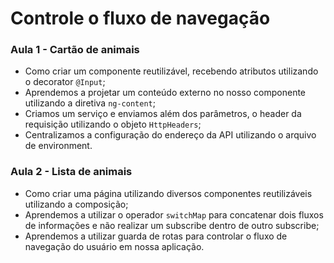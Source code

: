 # Controle o fluxo de navegação

### Aula 1 - Cartão de animais

- Como criar um componente reutilizável, recebendo atributos utilizando o decorator `@Input`;
- Aprendemos a projetar um conteúdo externo no nosso componente utilizando a diretiva `ng-content`;
- Criamos um serviço e enviamos além dos parâmetros, o header da requisição utilizando o objeto `HttpHeaders`;
- Centralizamos a configuração do endereço da API utilizando o arquivo de environment.

### Aula 2 - Lista de animais

- Como criar uma página utilizando diversos componentes reutilizáveis utilizando a composição;
- Aprendemos a utilizar o operador `switchMap` para concatenar dois fluxos de informações e não realizar um subscribe dentro de outro subscribe;
- Aprendemos a utilizar guarda de rotas para controlar o fluxo de navegação do usuário em nossa aplicação.
